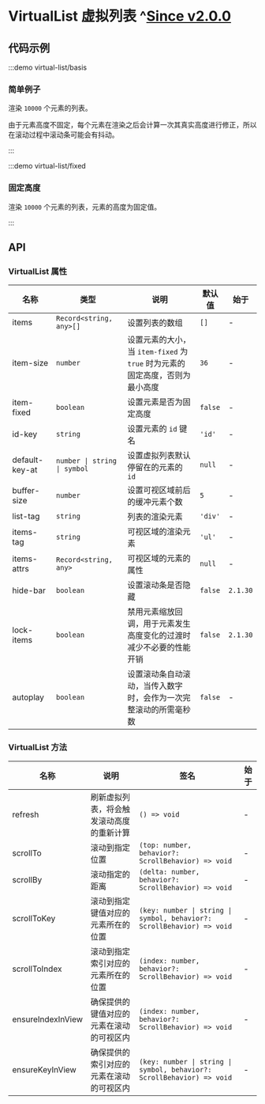 # VirtualList 虚拟列表 ^[Since v2.0.0](!s)

## 代码示例

:::demo virtual-list/basis

### 简单例子

渲染 `10000` 个元素的列表。

由于元素高度不固定，每个元素在渲染之后会计算一次其真实高度进行修正，所以在滚动过程中滚动条可能会有抖动。

:::

:::demo virtual-list/fixed

### 固定高度

渲染 `10000` 个元素的列表，元素的高度为固定值。

:::

## API

### VirtualList 属性

| 名称           | 类型                         | 说明                                                                         | 默认值  | 始于     |
| -------------- | ---------------------------- | ---------------------------------------------------------------------------- | ------- | -------- |
| items          | `Record<string, any>[]`      | 设置列表的数组                                                               | `[]`    | -        |
| item-size      | `number`                     | 设置元素的大小，当 `item-fixed` 为 `true` 时为元素的固定高度，否则为最小高度 | `36`    | -        |
| item-fixed     | `boolean`                    | 设置元素是否为固定高度                                                       | `false` | -        |
| id-key         | `string`                     | 设置元素的 `id` 键名                                                         | `'id'`  | -        |
| default-key-at | `number \| string \| symbol` | 设置虚拟列表默认停留在的元素的 `id`                                          | `null`  | -        |
| buffer-size    | `number`                     | 设置可视区域前后的缓冲元素个数                                               | `5`     | -        |
| list-tag       | `string`                     | 列表的渲染元素                                                               | `'div'` | -        |
| items-tag      | `string`                     | 可视区域的渲染元素                                                           | `'ul'`  | -        |
| items-attrs    | `Record<string, any>`        | 可视区域的元素的属性                                                         | `null`  | -        |
| hide-bar       | `boolean`                    | 设置滚动条是否隐藏                                                           | `false` | `2.1.30` |
| lock-items     | `boolean`                    | 禁用元素缩放回调，用于元素发生高度变化的过渡时减少不必要的性能开销           | `false` | `2.1.30` |
| autoplay       | `boolean`                    | 设置滚动条自动滚动，当传入数字时，会作为一次完整滚动的所需毫秒数             | `false` | -        |

### VirtualList 方法

| 名称              | 说明                                     | 签名                                                                   | 始于 |
| ----------------- | ---------------------------------------- | ---------------------------------------------------------------------- | ---- |
| refresh           | 刷新虚拟列表，将会触发滚动高度的重新计算 | `() => void`                                                           | -    |
| scrollTo          | 滚动到指定位置                           | `(top: number, behavior?: ScrollBehavior) => void`                     | -    |
| scrollBy          | 滚动指定的距离                           | `(delta: number, behavior?: ScrollBehavior) => void`                   | -    |
| scrollToKey       | 滚动到指定键值对应的元素所在的位置       | `(key: number \| string \| symbol, behavior?: ScrollBehavior) => void` | -    |
| scrollToIndex     | 滚动到指定索引对应的元素所在的位置       | `(index: number, behavior?: ScrollBehavior) => void`                   | -    |
| ensureIndexInView | 确保提供的键值对应的元素在滚动的可视区内 | `(index: number, behavior?: ScrollBehavior) => void`                   | -    |
| ensureKeyInView   | 确保提供的索引对应的元素在滚动的可视区内 | `(key: number \| string \| symbol, behavior?: ScrollBehavior) => void` | -    |
